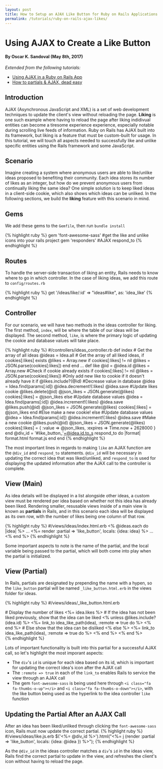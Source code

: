 ```yaml
---
layout: post
title: How to Setup an AJAX Like Button for Ruby on Rails Applications
permalink: /tutorials/ruby-on-rails-ajax-likes/
---
```

# Using AJAX to Create a Like Button

#### **By Oscar K. Sandoval (May 8th, 2017)**

_Extended from the following tutorials:_

* [Using AJAX in a Ruby on Rails App](https://tests4geeks.com/ajax-in-rails/)
* [How to partials & AJAX, dead easy](https://coderwall.com/p/kqb3xq/rails-4-how-to-partials-ajax-dead-easy)

## Introduction
AJAX (Asynchronous JavaScript and XML) is a set of web development techniques to update the client's view without reloading the page. **Liking** is one such example where having to reload the page after liking indidivual entities can become a tiresome experience experience, especially notable during scrolling live feeds of information. Ruby on Rails has AJAX built into its framework, but liking is a feature that must be custom-built for usage. In this tutorial, we will touch all aspects needed to successfully like and unlike specific entities using the Rails framework and some JavaScript.  

## Scenario
Imagine creating a system where anonymous users are able to like/unlike ideas proposed to benefiting their community. Each idea stores its number of likes as an integer, but how do we prevent anonymous users from continually liking the same idea? One simple solution is to keep liked ideas in a client-side cookie, which also shows which ideas can be unliked. In the following sections, we build the **liking** feature with this scenario in mind.
## Gems
We add these gems to the `Gemfile`, then run `bundle install`

{% highlight ruby %}
gem 'font-awesome-sass' #get the like and unlike icons into your rails project
gem 'responders' #AJAX respond_to
{% endhighlight %}

## Routes
To handle the server-side transaction of liking an entity, Rails needs to know where to go in which controller.
In the case of liking ideas, we add this route to `config/routes.rb`

{% highlight ruby %}
get '/ideas/like/:id' => "ideas#like", as: 'idea_like'
{% endhighlight %}

## Controller
For our scenario, we will have two methods in the ideas controller for liking. The first method, `index`, will be where the table of our ideas will be displayed. The second method, `like`, is where the primary logic of updating the cookie and database values will take place.

{% highlight ruby %}
  #/controllers/ideas_controller.rb
  def index
    # Get the array of all ideas
    @ideas = Idea.all
    # Get the array of all liked ideas, if cookies[:likes] exists
    @likes = Array.new
    if cookies[:likes] != nil
      @likes = JSON.parse(cookies[:likes])
    end
  end
...
 def like
    @id = @idea.id
    @likes = Array.new
    #Check if cookie already exists
    if cookies[:likes] != nil
      @likes = JSON.parse(cookies[:likes])
      #Only add new like to cookie if it doesn't already have it
      if @likes.include?(@id)
        #Decrease value in database
        @idea = Idea.find(params[:id])
        @idea.decrement!(:likes)
        @idea.save
        #Update likes cookie
        @likes.delete(@id)
        @json_likes = JSON.generate(@likes)
        cookies[:likes] = @json_likes
      else
        #Update database values
        @idea = Idea.find(params[:id])
        @idea.increment!(:likes)
        @idea.save
        @likes.push(@id)
        @json_likes = JSON.generate(@likes)
        cookies[:likes] = @json_likes
      end
    #Else make a new cookie!
    else
      #Update database values
      @idea = Idea.find(params[:id])
      @idea.increment!(:likes)
      @idea.save
      #Make a new cookie
      @likes.push(@id)
      @json_likes = JSON.generate(@likes)
      cookies[:likes] = { :value => @json_likes, :expires => Time.now + 2628000 }
    end
    @div_id = '#like_button_'+@idea.id.to_s
     respond_to do |format|
         format.html
         format.js
     end
  end
{% endhighlight %}

The most important lines in regards to making `like` an AJAX function are the `@div_id` and `respond_to` statements. `@div_id` will be necessary in updating the correct idea that was liked/unliked, and `respond_to` is used for displaying the updated information after the AJAX call to the controller is complete.

## View (Main)
As idea details will be displayed in a list alongside other ideas, a custom view must be rendered per idea based on whether not this idea has already been liked. Rendering smaller, resusable views inside of a main view is known as **partials** in Rails, and in this scenario each idea will be displayed as its own row, with the number of likes being one column of that row.

{% highlight ruby %}
 #/views/ideas/index.html.erb
 <% @ideas.each do |idea| %>
    <tr>
         ...
         <td>
         <%= render :partial => 'like_button', locals: {idea: idea}  %>
         </td>
         ...
    </tr>
<% end %>
{% endhighlight %}

Some important aspects to note is the name of the partial, and the local variable being passed to the partial, which will both come into play when the partial is initialized.

## View (Partial)
In Rails, partials are designated by prepending the name with a hypen, so the `like_button` partial will be named `_like_button.html.erb` in the views folder for ideas.

{% highlight ruby %}
#/views/ideas/_like_button.html.erb
<div id="like_button_<%= idea.id %>">
    # Display the number of likes
    <%= idea.likes %>
    # If the idea has not been liked previously, show that the idea can be liked
    <% unless @likes.include?(idea.id) %>
      <%= link_to idea_like_path(idea), :remote => true do %>  
        <i class="fa fa-thumbs-o-up"></i>
      <% end %>
     # Else show that the idea can be disliked
    <% else %>
      <%= link_to idea_like_path(idea), :remote => true do %>
        <i class="fa fa-thumbs-o-down"></i>
      <% end %>
    <% end %>
</div>
{% endhighlight %}

Lots of important functionality is built into this partial for a successful AJAX call, so let's highlight the most imporant aspects:
* The `div`'s `id` is unique for each idea based on its id, which is important for updating the correct idea's icon after the AJAX call
* The `:remote => true` in each of the `link_to` enables Rails to service the view through an AJAX call
* The gem `font-awesome-sass` is being used here through `<i class="fa fa-thumbs-o-up"></i>` and `<i class="fa fa-thumbs-o-down"></i>`, with the like button being used as the hyperlink to the idea controller `like` function

## Updating the Partial After an AJAX Call
After an idea has been liked/unliked through clicking the `font-awesome-sass` icon, Rails must now update the correct partial.
{% highlight ruby %}
#/views/ideas/like.js.erb
$('<%= @div_id %>').html("<%= j (render :partial => 'like_button', locals: {idea: @idea }) %>");
{% endhighlight %}

As the `@div_id` in the ideas controller matches a `div`'s `id` in the ideas view, Rails find the correct partial to update in the view, and refreshes the client's icon without having to reload the page.
